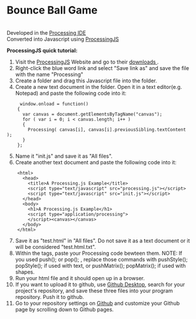 # Bounce Ball Game
<br>
Developed in the <a href = "https://processing.org/"> Processing IDE </a>
<br>
Converted into Javascript using <a href = "http://processingjs.org/">ProcessingJS</a>

**ProcessingJS quick tutorial:**
1. Visit the <a href = "http://processingjs.org/">ProcessingJS</a> Website and go to their <a href ="http://processingjs.org/download/"> downloads </a>.
2. Right-click the blue word link and select "Save link as" and save the file with the name "Processing"
3. Create a folder and drag this Javascript file into the folder.
4. Create a new text document in the folder. Open it in a text editor(e.g. Notepad) and paste the following code into it:
 
```
     window.onload = function()
    {
      var canvas = document.getElementsByTagName("canvas");
      for ( var i = 0; i < canvas.length; i++ )
      {
        Processing( canvas[i], canvas[i].previousSibling.textContent );
      }
    };
```

5. Name it "init.js" and save it as "All files".
6. Create another text document and paste the following code into it:

```
    <html>
      <head>
        <title>A Processing.js Example</title>
        <script type="text/javascript" src="processing.js"></script>
        <script type="text/javascript" src="init.js"></script>
      </head>
      <body>
        <h1>A Processing.js Example</h1>
        <script type="application/processing">
        </script><canvas></canvas>
      </body>
    </html>
```

7. Save it as "test.html" in "All files". Do not save it as a text document or it will be considered "test.html.txt".
8. Within the <script> </script> tags, paste your Processing code bewteen them. NOTE: If you used push(); or pop(); , replace those commands with pushStyle(); popStyle(); if used with text, or pushMatrix(); popMatrix(); if used with shapes.
9. Run your html file and it should open up in a browser.
10. If you want to upload it to github, use <a href = "https://desktop.github.com/">Github Desktop</a>, search for your project's repository, and save these three files into your program repository. Push it to github.
11. Go to your repository settings on <a href ="github.com">Github</a> and customize your Github page by scrolling down to Github pages.
